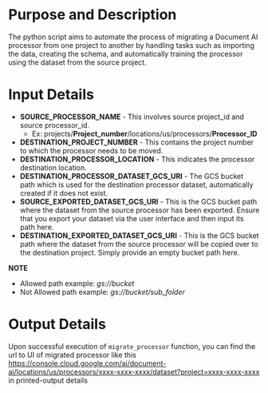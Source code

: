 # Purpose and Description

The python script aims to automate the process of migrating a Document AI processor from one project to another by handling tasks such as importing the data, creating the schema, and automatically training the processor using the dataset from the source project.

# Input Details
* **SOURCE_PROCESSOR_NAME** - This involves source project_id and source processor_id.  
    * Ex: projects/**Project_number**/locations/us/processors/**Processor_ID**
* **DESTINATION_PROJECT_NUMBER** - This contains the project number to which the processor needs to be moved. 
* **DESTINATION_PROCESSOR_LOCATION** - This indicates the processor destination location. 
* **DESTINATION_PROCESSOR_DATASET_GCS_URI** - The GCS bucket path which is used for the destination processor dataset, automatically created if it does not exist.
* **SOURCE_EXPORTED_DATASET_GCS_URI** - This is the GCS bucket path where the dataset from the source processor has been exported. Ensure that you export your dataset via the user interface and then input its path here.
* **DESTINATION_EXPORTED_DATASET_GCS_URI** - This is the GCS bucket path where the dataset from the source processor will be copied over to the destination project. Simply provide an empty bucket path here.

**NOTE**
* Allowed path example: _gs://bucket_
* Not Allowed path example: _gs://bucket/sub_folder_

# Output Details
Upon successful execution of `migrate_processor` function, you can find the url to UI of migrated processor like this https://console.cloud.google.com/ai/document-ai/locations/us/processors/xxxx-xxxx-xxxx/dataset?project=xxxx-xxxx-xxxx in printed-output details